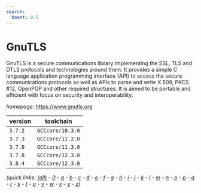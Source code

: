```yaml
---
search:
  boost: 0.5
---
```

# GnuTLS

GnuTLS is a secure communications library implementing the SSL, TLS  and DTLS protocols and technologies around them. It provides a simple  C language application programming interface (API) to access the secure  communications protocols as well as APIs to parse and write X.509, PKCS #12,  OpenPGP and other required structures. It is aimed to be portable  and efficient with focus on security and interoperability.

*homepage*: <https://www.gnutls.org>

version | toolchain
--------|----------
``3.7.2`` | ``GCCcore/10.3.0``
``3.7.3`` | ``GCCcore/11.2.0``
``3.7.8`` | ``GCCcore/11.3.0``
``3.7.8`` | ``GCCcore/12.3.0``
``3.8.4`` | ``GCCcore/12.3.0``


*(quick links: [(all)](../index.md) - [0](../0/index.md) - [a](../a/index.md) - [b](../b/index.md) - [c](../c/index.md) - [d](../d/index.md) - [e](../e/index.md) - [f](../f/index.md) - [g](../g/index.md) - [h](../h/index.md) - [i](../i/index.md) - [j](../j/index.md) - [k](../k/index.md) - [l](../l/index.md) - [m](../m/index.md) - [n](../n/index.md) - [o](../o/index.md) - [p](../p/index.md) - [q](../q/index.md) - [r](../r/index.md) - [s](../s/index.md) - [t](../t/index.md) - [u](../u/index.md) - [v](../v/index.md) - [w](../w/index.md) - [x](../x/index.md) - [y](../y/index.md) - [z](../z/index.md))*

